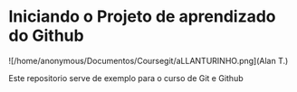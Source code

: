 # Iniciando o Projeto de aprendizado do Github

![/home/anonymous/Documentos/Coursegit/aLLANTURINHO.png](Alan T.)

Este repositorio serve de exemplo para o curso de Git e Github
